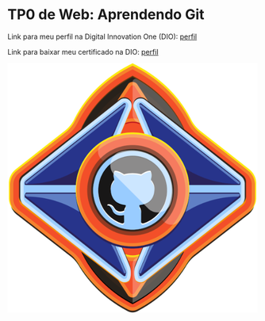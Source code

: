 <h1>TP0 de Web: Aprendendo Git</h1>

Link para meu perfil na Digital Innovation One (DIO):
<a href="https://web.digitalinnovation.one/users/antonioaads?tab=achievements" target="_blank">
  perfil
</a>

Link para baixar meu certificado na DIO:
<a href="https://certificates.digitalinnovation.one/C99CE21E" target="_blank">
  perfil
</a>

<img src="assets/medalha-curso-git-na-dio.png">